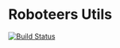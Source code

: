 # Roboteers Utils

[![Build Status](https://travis-ci.org/Frc2481/roboteers-utils.svg?branch=master)](https://travis-ci.org/Frc2481/roboteers-utils)
